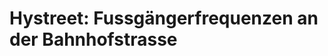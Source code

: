 Hystreet: Fussgängerfrequenzen an der Bahnhofstrasse
====================================================
